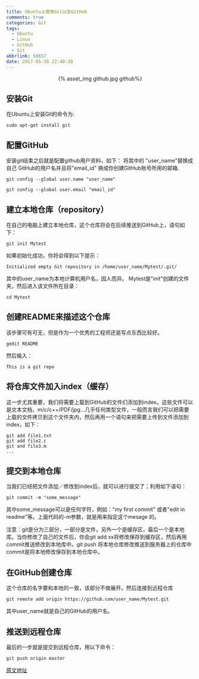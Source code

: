 ```yaml
---
title: Ubuntu上使用Git以及GitHub
comments: true
categories: Git
tags:
  - Ubuntu
  - Linux
  - GitHub
  - Git
abbrlink: 58657
date: 2017-05-30 22:40:20
---
```


<center>{% asset_img github.jpg github%}</center>

<!--more-->

## 安装Git

在Ubuntu上安装Git的命令为:

``` git
sudo apt-get install git
```

## 配置GitHub
安装git结束之后就是配置github用户资料，如下：
将其中的 "user_name"替换成自己 GitHub的用户名并且将"email_id" 换成你创建GitHub账号所用的邮箱.
``` git
git config --global user.name "user_name"

git config --global user.email "email_id"
```
## 建立本地仓库（repository）

在自己的电脑上建立本地仓库，这个仓库将会在后续推送到GitHub上，语句如下：
```git
git init Mytest
```
如果初始化成功，你将会得到以下提示：

``` git
Initialized empty Git repository in /home/user_name/Mytest/.git/
```
其中的user_name为本地计算机用户名，因人而异。
Mytest是"init"创建的文件夹，然后进入该文件所在目录：
``` git
cd Mytest
```

## 创建README来描述这个仓库
该步骤可有可无，但是作为一个优秀的工程师还是写点东西比较好。

``` git 
gedit README
```

然后输入：
``` git 
This is a git repo
```
## 将仓库文件加入index（缓存）

这一步尤其重要，我们将需要上载到GitHub的文件们添加到index。这些文件可以是文本文档，m/c/c++/PDF/jpg...几乎任何类型文件，一般而言我们可以把需要上载的文件拷贝到这个文件夹内，然后再用一个语句来把需要上传到文件添加到index，如下：
``` git 
git add file1.txt
git add file2.c
git and file3.m
...

```

## 提交到本地仓库
当我们已经把文件添加／修改到index后，就可以进行提交了；利用如下语句：

``` git
git commit -m "some_message"
```
其中some_message可以是任何字符，例如："my first commit" 或者"edit in readme"等。上面代码的-m参数，就是用来指定这个mesage 的。

注意：git是分为三部分，一部分是文件，另外一个是缓存区，最后一个是本地库。当你修改了自己的文件后，你会git add xx将修改保存到缓存区，然后再用commit推送修改到本地库中。git push 将本地仓库修改推送到服务器上的仓库中commit是将本地修改保存到本地仓库中。



## 在GitHub创建仓库
这个仓库的名字要和本地的一致，该部分不做展开。然后连接到远程仓库

``` git 
git remote add origin https://github.com/user_name/Mytest.git
```
其中user_name就是自己的GitHub的用户名。


## 推送到远程仓库

最后的一步就是提交到远程仓库，用以下命令：
``` git
git push origin master
```

[原文地址](https://www.howtoforge.com/tutorial/install-git-and-github-on-ubuntu-14.04/)





